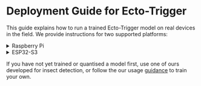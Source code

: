 # Deployment Guide for Ecto-Trigger

This guide explains how to run a trained Ecto-Trigger model on real devices in the field. We provide instructions for two supported platforms: 

<details> <summary>Raspberry Pi</summary>

To execute the models on Raspberry Pi systems, you can choose to use the Tensorflow or TFLite runtime (reccomended). To use the TFLite runtime, check out the guidance [here](https://ai.google.dev/edge/litert/microcontrollers/python). Basic steps:

(On RPi)
```
python3 -m pip install tflite-runtime
```

Using Python, you can execute a quantised inference: 
```
import numpy as np
from tflite_model_runner import TFLiteModelRunner

q_model = TFLiteModelRunner.load_tflite_model("model_weights/8/quant/8_int8.tflite")

input_image_array = np.random.uniform(0, 255, size=(q_model.get_input_details()[0]["shape"][1:])).astype(np.uint8)
input_image_array = np.expand_dims(input_image_array, axis=0)

q_model.set_tensor(q_model.get_input_details()[0]["index"], input_image_array)
q_model.invoke()

output = q_model.get_tensor(q_model.get_output_details()[0]["index"])
print(output[0]) # remember that the output will be in confidence range 0-255
```

Using this example, you can load images into the `input_image_array`, by replacing the part using numpy, e.g. you could use [PiCamera](https://github.com/raspberrypi/picamera2) to take images, and then process them with the model. `output[0]` will always contain the prediction from a given image, which is just given as an integer number.  

</details>

<details>
  <summary>ESP32-S3</summary>

Deploying models onto microcontroller platforms is a little more complicated, as these don't usually support python, so we have to compile code from scratch to execute on each device. To make things as easy as possible, we have provided an example project which uses our models on ESP32s3 chipset with the Platformio extension for VSCode. 

We have made a separate repository for this, which includes full guidance and further details. 

[<Redacted for review>](here)

</details>

If you have not yet trained or quantised a model first, use one of ours developed for insect detection, or follow the our usage [guidance](guides/usage.md) to train your own. 




